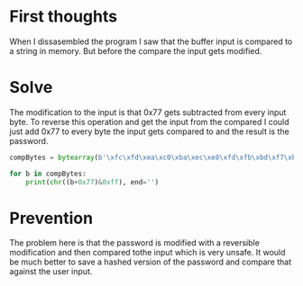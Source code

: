 # First thoughts
When I dissasembled the program I saw that the buffer input is compared to a string in memory. But before the compare the input gets modified.

# Solve
The modification to the input is that 0x77 gets subtracted from every input byte. To reverse this operation and get the input from the compared I could just add 0x77 to every byte the input gets compared to and the result is the password.

```python
compBytes = bytearray(b'\xfc\xfd\xea\xc0\xba\xec\xe8\xfd\xfb\xbd\xf7\xbe\xef\xb9\xfb\xf6\xbd\xc0\xba\xb9\xf7\xe8\xf2\xfd\xe8\xf2\xfc')

for b in compBytes:
    print(chr((b+0x77)&0xff), end='')
```

# Prevention
The problem here is that the password is modified with a reversible modification and then compared tothe input which is very unsafe. It would be much better to save a hashed version of the password and compare that against the user input.